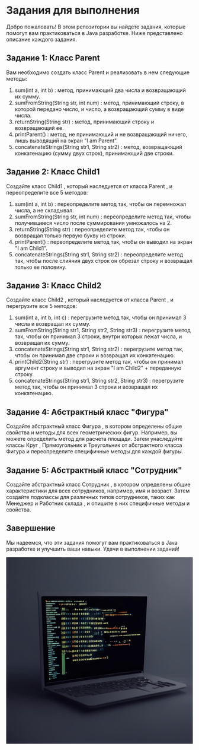 # Задания для выполнения 
 
Добро пожаловать! В этом репозитории вы найдете задания, которые помогут вам практиковаться в Java разработке. Ниже представлено описание каждого задания. 
 
## Задание 1: Класс Parent 
 
Вам необходимо создать класс  Parent  и реализовать в нем следующие методы: 
 
1.  sum(int a, int b) : метод, принимающий два числа и возвращающий их сумму. 
2.  sumFromString(String str, int num) : метод, принимающий строку, в которой передано число, и число, а возвращающий сумму в виде числа. 
3.  returnString(String str) : метод, принимающий строку и возвращающий ее. 
4.  printParent() : метод, не принимающий и не возвращающий ничего, лишь выводящий на экран "I am Parent". 
5.  concatenateStrings(String str1, String str2) : метод, возвращающий конкатенацию (сумму двух строк), принимающий две строки. 
 
## Задание 2: Класс Child1 
 
Создайте класс  Child1 , который наследуется от класса  Parent , и переопределите все 5 методов: 
 
1.  sum(int a, int b) : переопределите метод так, чтобы он перемножал числа, а не складывал. 
2.  sumFromString(String str, int num) : переопределите метод так, чтобы получившееся число после суммирования умножалось на 2. 
3.  returnString(String str) : переопределите метод так, чтобы он возвращал только первую букву из строки. 
4.  printParent() : переопределите метод так, чтобы он выводил на экран "I am Child1". 
5.  concatenateStrings(String str1, String str2) : переопределите метод так, чтобы после слияния двух строк он обрезал строку и возвращал только ее половину. 
 
## Задание 3: Класс Child2 
 
Создайте класс  Child2 , который наследуется от класса  Parent , и перегрузите все 5 методов: 
 
1.  sum(int a, int b, int c) : перегрузите метод так, чтобы он принимал 3 числа и возвращал их сумму. 
2.  sumFromString(String str1, String str2, String str3) : перегрузите метод так, чтобы он принимал 3 строки, внутри которых лежат числа, и возвращал их сумму. 
3.  concatenateStrings(String str1, String str2) : перегрузите метод так, чтобы он принимал две строки и возвращал их конкатенацию. 
4.  printChild2(String str) : перегрузите метод так, чтобы он принимал аргумент строку и выводил на экран "I am Child2" + переданную строку. 
5.  concatenateStrings(String str1, String str2, String str3) : перегрузите метод так, чтобы он принимал 3 строки и возвращал их конкатенацию. 
 
## Задание 4: Абстрактный класс "Фигура" 
 
Создайте абстрактный класс  Фигура , в котором определены общие свойства и методы для всех геометрических фигур. Например, вы можете определить метод для расчета площади. Затем унаследуйте классы  Круг ,  Прямоугольник  и  Треугольник  от абстрактного класса  Фигура  и переопределите специфичные методы для каждой фигуры. 
 
## Задание 5: Абстрактный класс "Сотрудник" 
 
Создайте абстрактный класс  Сотрудник , в котором определены общие характеристики для всех сотрудников, например, имя и возраст. Затем создайте подклассы для различных типов сотрудников, таких как  Менеджер  и  Работник склада , и опишите в них специфичные методы и свойства. 
 
## Завершение 
 
Мы надеемся, что эти задания помогут вам практиковаться в Java разработке и улучшить ваши навыки. Удачи в выполнении заданий!

  ![](../../../materials/core-1-oop.png)
